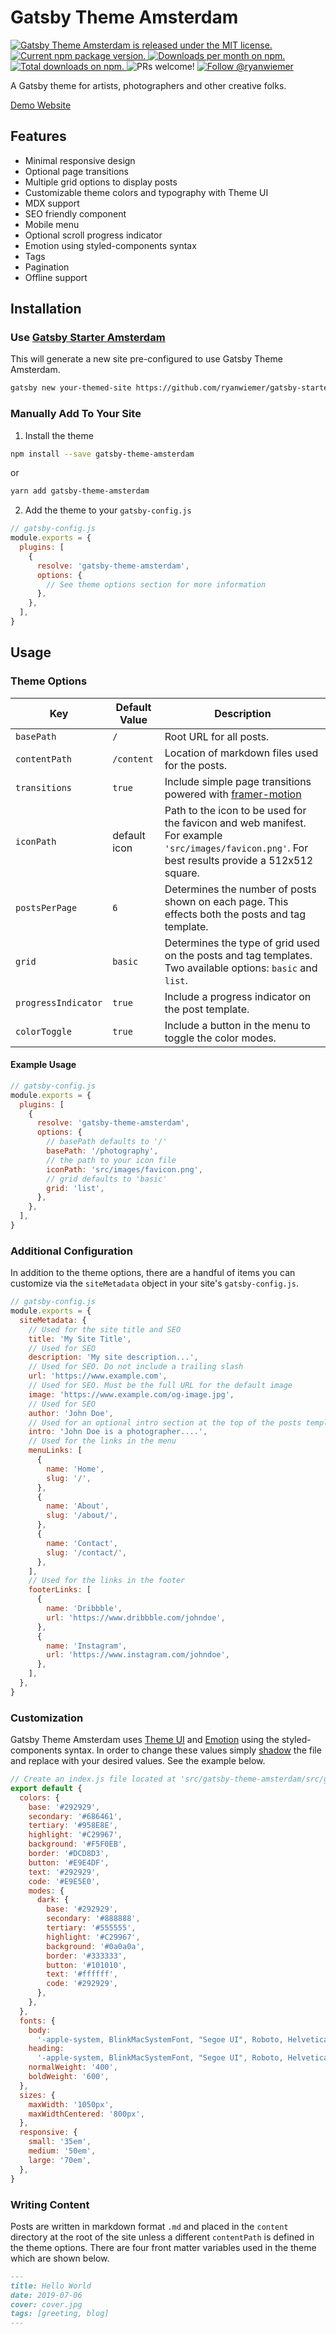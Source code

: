 # Gatsby Theme Amsterdam

<p>
  <a href="https://github.com/ryanwiemer/gatsby-theme-amsterdam/blob/master/LICENSE">
    <img src="https://img.shields.io/badge/license-MIT-blue.svg" alt="Gatsby Theme Amsterdam is released under the MIT license." />
  </a>
  <a href="https://www.npmjs.com/package/gatsby-theme-amsterdam">
    <img src="https://img.shields.io/npm/v/gatsby-theme-amsterdam.svg" alt="Current npm package version." />
  </a>
  <a href="https://npmcharts.com/compare/gatsby-theme-amsterdam?minimal=true">
    <img src="https://img.shields.io/npm/dm/gatsby-theme-amsterdam.svg" alt="Downloads per month on npm." />
  </a>
  <a href="https://npmcharts.com/compare/gatsby-theme-amsterdam?minimal=true">
    <img src="https://img.shields.io/npm/dt/gatsby-theme-amsterdam.svg" alt="Total downloads on npm." />
  </a>
  <img src="https://img.shields.io/badge/PRs-welcome-brightgreen.svg" alt="PRs welcome!" />
  <a href="https://twitter.com/intent/follow?screen_name=ryanwiemer">
      <img src="https://img.shields.io/twitter/follow/ryanwiemer.svg?label=Follow%20@ryanwiemer" alt="Follow @ryanwiemer" />
    </a>
</p>

A Gatsby theme for artists, photographers and other creative folks.

[Demo Website](https://amsterdam.netlify.com/)

## Features

- Minimal responsive design
- Optional page transitions
- Multiple grid options to display posts
- Customizable theme colors and typography with Theme UI
- MDX support
- SEO friendly component
- Mobile menu
- Optional scroll progress indicator
- Emotion using styled-components syntax
- Tags
- Pagination
- Offline support

## Installation

### Use [Gatsby Starter Amsterdam](https://github.com/ryanwiemer/gatsby-starter-amsterdam)

This will generate a new site pre-configured to use Gatsby Theme Amsterdam.

```sh
gatsby new your-themed-site https://github.com/ryanwiemer/gatsby-starter-amsterdam
```

### Manually Add To Your Site

1. Install the theme

```sh
npm install --save gatsby-theme-amsterdam
```

or

```sh
yarn add gatsby-theme-amsterdam
```

2. Add the theme to your `gatsby-config.js`

```javascript
// gatsby-config.js
module.exports = {
  plugins: [
    {
      resolve: 'gatsby-theme-amsterdam',
      options: {
        // See theme options section for more information
      },
    },
  ],
}
```

## Usage

### Theme Options

| Key                 | Default Value | Description                                                                                                                                      |
| ------------------- | ------------- | ------------------------------------------------------------------------------------------------------------------------------------------------ |
| `basePath`          | `/`           | Root URL for all posts.                                                                                                                          |
| `contentPath`       | `/content`    | Location of markdown files used for the posts.                                                                                                   |  |
| `transitions`       | `true`        | Include simple page transitions powered with [framer-motion](https://github.com/framer/motion)                                                   |
| `iconPath`          | default icon  | Path to the icon to be used for the favicon and web manifest. For example `'src/images/favicon.png'`. For best results provide a 512x512 square. |
| `postsPerPage`      | `6`           | Determines the number of posts shown on each page. This effects both the posts and tag template.                                                 |
| `grid`              | `basic`       | Determines the type of grid used on the posts and tag templates. Two available options: `basic` and `list`.                                      |
| `progressIndicator` | `true`        | Include a progress indicator on the post template.                                                                                               |
| `colorToggle`       | `true`        | Include a button in the menu to toggle the color modes.                                                                                          |

#### Example Usage

```javascript
// gatsby-config.js
module.exports = {
  plugins: [
    {
      resolve: 'gatsby-theme-amsterdam',
      options: {
        // basePath defaults to '/'
        basePath: '/photography',
        // the path to your icon file
        iconPath: 'src/images/favicon.png',
        // grid defaults to 'basic'
        grid: 'list',
      },
    },
  ],
}
```

### Additional Configuration

In addition to the theme options, there are a handful of items you can customize via the `siteMetadata` object in your site's `gatsby-config.js`.

```javascript
// gatsby-config.js
module.exports = {
  siteMetadata: {
    // Used for the site title and SEO
    title: 'My Site Title',
    // Used for SEO
    description: 'My site description...',
    // Used for SEO. Do not include a trailing slash
    url: 'https://www.example.com',
    // Used for SEO. Must be the full URL for the default image
    image: 'https://www.example.com/og-image.jpg',
    // Used for SEO
    author: 'John Doe',
    // Used for an optional intro section at the top of the posts template
    intro: 'John Doe is a photographer....',
    // Used for the links in the menu
    menuLinks: [
      {
        name: 'Home',
        slug: '/',
      },
      {
        name: 'About',
        slug: '/about/',
      },
      {
        name: 'Contact',
        slug: '/contact/',
      },
    ],
    // Used for the links in the footer
    footerLinks: [
      {
        name: 'Dribbble',
        url: 'https://www.dribbble.com/johndoe',
      },
      {
        name: 'Instagram',
        url: 'https://www.instagram.com/johndoe',
      },
    ],
  },
}
```

### Customization

Gatsby Theme Amsterdam uses [Theme UI](https://theme-ui.com/) and [Emotion](https://emotion.sh/docs/introduction) using the styled-components syntax. In order to change these values simply [shadow](https://www.gatsbyjs.org/blog/2019-04-29-component-shadowing/) the file and replace with your desired values. See the example below.

```javascript
// Create an index.js file located at 'src/gatsby-theme-amsterdam/src/gatsby-plugin-theme-ui/index.js'
export default {
  colors: {
    base: '#292929',
    secondary: '#686461',
    tertiary: '#958E8E',
    highlight: '#C29967',
    background: '#F5F0EB',
    border: '#DCD8D3',
    button: '#E9E4DF',
    text: '#292929',
    code: '#E9E5E0',
    modes: {
      dark: {
        base: '#292929',
        secondary: '#888888',
        tertiary: '#555555',
        highlight: '#C29967',
        background: '#0a0a0a',
        border: '#333333',
        button: '#101010',
        text: '#ffffff',
        code: '#292929',
      },
    },
  },
  fonts: {
    body:
      '-apple-system, BlinkMacSystemFont, "Segoe UI", Roboto, Helvetica, Arial, sans-serif',
    heading:
      '-apple-system, BlinkMacSystemFont, "Segoe UI", Roboto, Helvetica, Arial, sans-serif',
    normalWeight: '400',
    boldWeight: '600',
  },
  sizes: {
    maxWidth: '1050px',
    maxWidthCentered: '800px',
  },
  responsive: {
    small: '35em',
    medium: '50em',
    large: '70em',
  },
}
```

### Writing Content

Posts are written in markdown format `.md` and placed in the `content` directory at the root of the site unless a different `contentPath` is defined in the theme options. There are four front matter variables used in the theme which are shown below.

```markdown
---
title: Hello World
date: 2019-07-06
cover: cover.jpg
tags: [greeting, blog]
---
```
